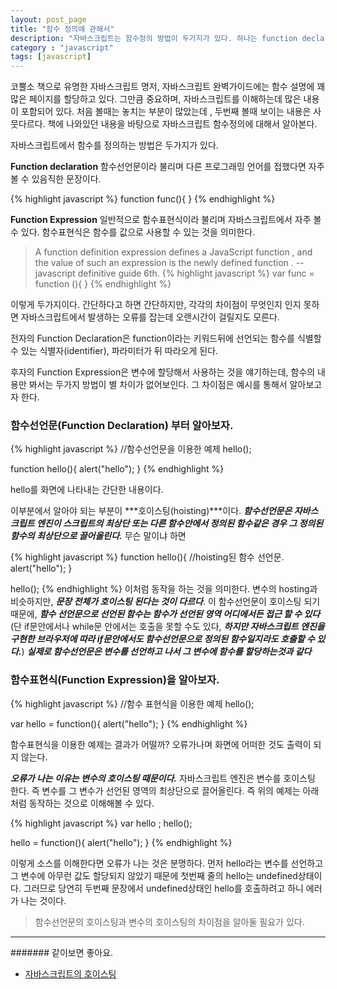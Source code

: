 ```yaml
---
layout: post_page
title: "함수 정의에 관해서"
description: "자바스크립트는 함수정의 방법이 두가지가 있다. 하나는 function declaration 이고 다른하는 function expression 이다. 이 두가 정의 방법에 대해서 알아보고자 한다."
category : "javascript"
tags: [javascript]
---
```

코뿔소 책으로 유명한 자바스크립트 명저, 자바스크립트 완벽가이드에는 함수 설명에 꽤 많은 페이지를 할당하고 있다. 그만큼 중요하며, 자바스크립트를 이해하는데 많은 내용이 포함되어 있다. 처음 볼때는 놓치는 부분이 많았는데 , 두번째 볼때 보이는 내용은 사뭇다르다. 책에 나와있던 내용을 바탕으로 자바스크립트 함수정의에 대해서 알아본다. 

자바스크립트에서 함수를 정의하는 방법은 두가지가 있다. 

**Function declaration** 함수선언문이라 불리며 다른 프로그래밍 언어를 접했다면 자주 볼 수 있음직한 문장이다.

{% highlight javascript %}
function func(){
}
{% endhighlight %}

**Function Expression** 일반적으로 함수표현식이라 불리며 자바스크립트에서 자주 볼 수 있다.
함수표현식은 함수를 값으로 사용할 수 있는 것을 의미한다.
> A function definition expression defines a JavaScript function , and the value of such an expression is the newly defined function . -- javascript definitive guide 6th.
{% highlight javascript %}
var func = function (){
}
{% endhighlight %}

이렇게 두가지이다. 간단하다고 하면 간단하지만, 각각의 차이점이 무엇인지 인지 못하면 자바스크립트에서 발생하는 오류를 잡는데 오랜시간이 걸릴지도 모른다. 

전자의 Function Declaration은 function이라는 키워드뒤에 선언되는 함수를 식별할 수 있는 식별자(identifier), 파라미터가 뒤 따라오게 된다.

후자의 Function Expression은 변수에 할당해서 사용하는 것을 얘기하는데, 함수의 내용만 봐서는 두가지 방법이 별 차이가 없어보인다. 그 차이점은 예시를 통해서 알아보고자 한다. 

### 함수선언문(Function Declaration) 부터 알아보자.

{% highlight javascript %} 
//함수선언문을 이용한 예제
hello();

function hello(){
  alert("hello");
}
{% endhighlight %}

hello를 화면에 나타내는 간단한 내용이다. 

이부분에서 알아야 되는 부분이 ***호이스팅(hoisting)***이다. ***함수선언문은 자바스크립트 엔진이 스크립트의 최상단 또는 다른 함수안에서 정의된 함수같은 경우 그 정의된 함수의 최상단으로 끌어올린다.*** 무슨 말이냐 하면

{% highlight javascript %} 
function hello(){ //hoisting된 함수 선언문.
  alert("hello");
}

hello(); 
{% endhighlight %}
이처럼 동작을 하는 것을 의미한다. 변수의 hosting과 비슷하지만, ***문장 전체가 호이스팅 된다는 것이 다르다***. 이 함수선언문이 호이스팅 되기 때문에, ***함수 선언문으로 선언된 함수는 함수가 선언된 영역 어디에서든 접근 할 수 있다***(단 if문안에서나 while문 안에서는 호출을 못할 수도 있다, ***하지만 자바스크립트 엔진을 구현한 브라우저에 따라 if문안에서도 함수선언문으로 정의된 함수일지라도 호출할 수 있다.***)
***실제로 함수선언문은 변수를 선언하고 나서 그 변수에 함수를 할당하는것과 같다***


### 함수표현식(Function Expression)을 알아보자.

{% highlight javascript %} 
//함수 표현식을 이용한 예제
hello();

var hello = function(){
  alert("hello");
}
{% endhighlight %}

함수표현식을 이용한 예제는 결과가 어떨까? 오류가나며 화면에 어떠한 것도 출력이 되지 않는다.

***오류가 나는 이유는 변수의 호이스팅 때문이다.*** 자바스크립트 엔진은 변수를 호이스팅 한다. 즉 변수를 그 변수가 선언된 영역의 최상단으로 끌어올린다.
즉 위의 예제는 아래처럼 동작하는 것으로 이해해볼 수 있다.

{% highlight javascript %} 
var hello ;
hello();

hello = function(){
  alert("hello");
}
{% endhighlight %}

이렇게 소스를 이해한다면 오류가 나는 것은 분명하다. 먼저 hello라는 변수를 선언하고 그 변수에 아무런 값도 할당되지 않았기 때문에 첫번째 줄의 hello는 undefined상태이다. 그러므로 당연히 두번째 문장에서 undefined상태인 hello를 호출하려고 하니 에러가 나는 것이다. 

> 함수선언문의 호이스팅과 변수의 호이스팅의 차이점을 알아둘 필요가 있다.

----

####### 같이보면 좋아요.

* [자바스크립트의 호이스팅](/javascript/2014/01/19/javascript-hoisting.html)
